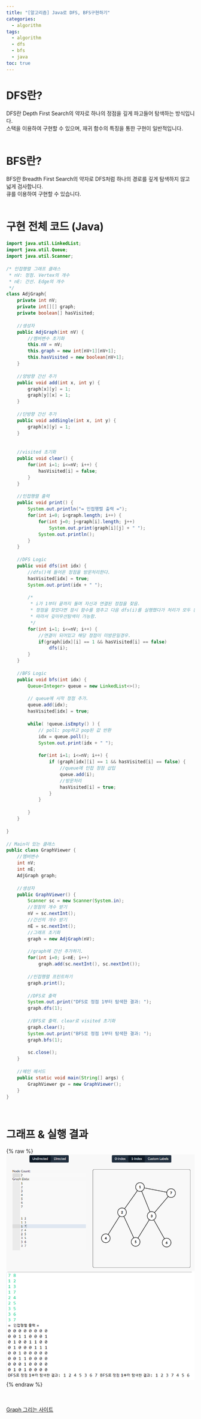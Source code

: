 ```yaml
---
title: "[알고리즘] Java로 DFS, BFS구현하기"
categories: 
  - algorithm
tags:
  - algorithm
  - dfs
  - bfs
  - java
toc: true
---
```

# DFS란?  
DFS란 Depth First Search의 약자로 하나의 정점을 깊게 파고들어 탐색하는 방식입니다.  
스택을 이용하여 구현할 수 있으며, 재귀 함수의 특징을 통한 구현이 일반적입니다.  
<br>

# BFS란?  
BFS란 Breadth First Search의 약자로 DFS처럼 하나의 경로를 깊게 탐색하지 않고 넓게 검사합니다.  
큐를 이용하여 구현할 수 있습니다.  
<br>

# 구현 전체 코드 (Java)
~~~ java
import java.util.LinkedList;
import java.util.Queue;
import java.util.Scanner;

/* 인접행렬 그래프 클래스
 * nV: 정점. Vertex의 개수
 * nE: 간선. Edge의 개수
 */
class AdjGraph{
	private int nV;
	private int[][] graph;
	private boolean[] hasVisited;
	
	//생성자
	public AdjGraph(int nV) {
		//멤버변수 초기화
		this.nV = nV;
		this.graph = new int[nV+1][nV+1];
		this.hasVisited = new boolean[nV+1];
	}
	
	//양방향 간선 추가
	public void add(int x, int y) {
		graph[x][y] = 1;
		graph[y][x] = 1;
	}
	
	//단방향 간선 추가
	public void addSingle(int x, int y) {
		graph[x][y] = 1;
	}
	
	
	//visited 초기화
	public void clear() {
		for(int i=1; i<=nV; i++) {
			hasVisited[i] = false;
		}
	}
	
	//인접행렬 출력
	public void print() {
		System.out.println("= 인접행렬 출력 =");
        for(int i=0; i<graph.length; i++) {
            for(int j=0; j<graph[i].length; j++)
                System.out.print(graph[i][j] + " ");
            System.out.println();
        }
	}
	
	//DFS Logic
	public void dfs(int idx) {
		//dfs()에 들어온 정점을 방문처리한다.
		hasVisited[idx] = true;
		System.out.print(idx + " ");
		
		/*
		 * i가 1부터 끝까지 돌며 자신과 연결된 정점을 찾음.
		 * 정점을 찾았다면 잠시 함수를 멈추고 다음 dfs(i)를 실행했다가 처리가 모두 완료되면 돌아옴.
		 * 따라서 깊이우선탐색이 가능함.
		 */
		for(int i=1; i<=nV; i++) {
			//연결이 되어있고 해당 정점이 미방문일경우.
            if(graph[idx][i] == 1 && hasVisited[i] == false)
            	dfs(i);
		}
	}
	
	//BFS Logic
	public void bfs(int idx) {
		Queue<Integer> queue = new LinkedList<>();
		
		// queue에 시작 정점 추가.
		queue.add(idx);
		hasVisited[idx] = true;
		
		while( !queue.isEmpty() ) {
			// poll: pop하고 pop된 값 반환
			idx = queue.poll();
			System.out.print(idx + " ");
			
			for(int i=1; i<=nV; i++) {
				if (graph[idx][i] == 1 && hasVisited[i] == false) {
					//queue에 인접 정점 삽입
					queue.add(i);
					//방문처리
					hasVisited[i] = true;
				}
			}
			
		}
	}
	
}

// Main이 있는 클래스
public class GraphViewer {
	//멤버변수
	int nV;
	int nE;
	AdjGraph graph;
	
	//생성자
	public GraphViewer() {
		Scanner sc = new Scanner(System.in);
		//정점의 개수 받기
		nV = sc.nextInt();
		//간선의 개수 받기
		nE = sc.nextInt();
		//그래프 초기화
		graph = new AdjGraph(nV);
		
		//graph에 간선 추가하기.
		for(int i=0; i<nE; i++)
			graph.add(sc.nextInt(), sc.nextInt());
		
		//인접행렬 프린트하기
		graph.print();
		
		//DFS로 출력
		System.out.print("DFS로 정점 1부터 탐색한 결과: ");
		graph.dfs(1);
		
		//BFS로 출력. clear로 visited 초기화
		graph.clear();
		System.out.print("BFS로 정점 1부터 탐색한 결과: ");
		graph.bfs(1);
		
		sc.close();
	}
	
	//메인 메서드
	public static void main(String[] args) {
		GraphViewer gv = new GraphViewer();
	}
}
~~~
<br>

# 그래프 & 실행 결과  
{% raw %}
![alt](/assets/images/algorithm/dfsbfs/graph.png)
![alt](/assets/images/algorithm/dfsbfs/output.png)
{% endraw %}  

<br><br>
[Graph 그리는 사이트](https://csacademy.com/app/graph_editor/)